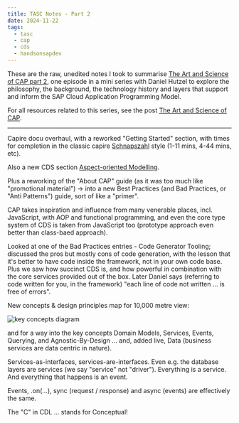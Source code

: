 ```yaml
---
title: TASC Notes - Part 2
date: 2024-11-22
tags:
  - tasc
  - cap
  - cds
  - handsonsapdev
---
```

These are the raw, unedited notes I took to summarise [The Art and Science of CAP part 2][1], one episode in a mini series with Daniel Hutzel to explore the philosophy, the background, the technology history and layers that support and inform the SAP Cloud Application Programming Model. 

For all resources related to this series, see the post [The Art and Science of CAP][99].

---

<a name="schnapszahl"></a>
Capire docu overhaul, with a reworked "Getting Started" section, with times for completion in the classic capire [Schnapszahl][3] style (1-11 mins, 4-44 mins, etc).

Also a new CDS section [Aspect-oriented Modelling][4].

Plus a reworking of the "About CAP" guide (as it was too much like "promotional material") -> into a new Best Practices (and Bad Practices, or "Anti Patterns") guide, sort of like a "primer".

CAP takes inspiration and influence from many venerable places, incl. JavaScript, with AOP and functional programming, and even the core type system of CDS is taken from JavaScript too (prototype approach even better than class-baed approach).

Looked at one of the Bad Practices entries - Code Generator Tooling; discussed the pros but mostly cons of code generation, with the lesson that it's better to have code inside the framework, not in your own code base. Plus we saw how succinct CDS is, and how powerful in combination with the core services provided out of the box. Later Daniel says (referring to code written for you, in the framework) "each line of code not written ... is free of errors".

New concepts & design principles map for 10,000 metre view:

![key concepts diagram][2]

and for a way into the key concepts Domain Models, Services, Events, Querying, and Agnostic-By-Design ... and, added live, Data (business services are data centric in nature). 

Services-as-interfaces, services-are-interfaces. Even e.g. the database layers are services (we say "service" not "driver"). Everything is a service. And everything that happens is an event.

Events, .on(...), sync (request / response) and async (events) are effectively the same.

The "C" in CDL ... stands for Conceptual!

[1]: https://www.youtube.com/watch?v=gXsqOFArqCw&list=PL6RpkC85SLQAe45xlhIfhTYB9G0mdRVjI&index=3
[2]: https://cap.cloud.sap/docs/assets/key-concepts.drawio.FB4Z2Ypd.svg
[3]: https://de.wikipedia.org/wiki/Schnapszahl
[4]: https://pages.github.tools.sap/cap/docs/cds/aspects
[99]: /blog/posts/2024/12/06/the-art-and-science-of-cap/
